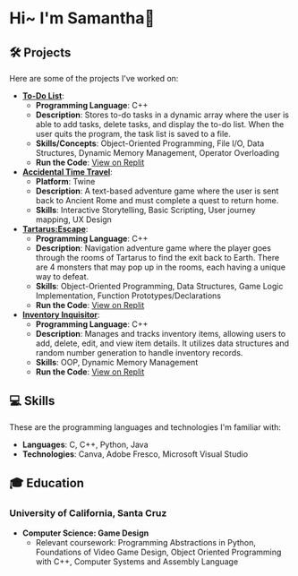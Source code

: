 # Hi~ I'm Samantha👋

## 🛠 Projects

Here are some of the projects I've worked on:

- **[To-Do List](https://replit.com/@ssiew/TodoList-20?v=1)**:
  - **Programming Language**: C++
  - **Description**: Stores to-do tasks in a dynamic array where the user is able to add tasks, delete tasks, and display the to-do list. When the user quits the program, the task list is saved to a file.
  - **Skills/Concepts**: Object-Oriented Programming, File I/O, Data Structures, Dynamic Memory Management, Operator Overloading
  - **Run the Code**: [View on Replit](https://replit.com/@ssiew/TodoList-20?v=1)
- **[Accidental Time Travel](https://github.com/quantumleapquokka/quantumleapquokka/blob/main/Accidental%20Time%20Travel.html)**: 
  - **Platform**: Twine
  - **Description**: A text-based adventure game where the user is sent back to Ancient Rome and must complete a quest to return home.
  - **Skills**: Interactive Storytelling, Basic Scripting, User journey mapping, UX Design
- **[Tartarus:Escape](https://replit.com/@ssiew/TartarusEscape)**:
  - **Programming Language**: C++
  - **Description**: Navigation adventure game where the player goes through the rooms of Tartarus to find the exit back to Earth. There are 4 monsters that may pop up in the rooms, each having a unique way to defeat.
  - **Skills**: Object-Oriented Programming, Data Structures, Game Logic Implementation, Function Prototypes/Declarations
  - **Run the Code**: [View on Replit](https://replit.com/@ssiew/TartarusEscape)
- **[Inventory Inquisitor](https://replit.com/@ssiew/Inventory-Inquisitor)**:
  - **Programming Language**: C++
  - **Description**: Manages and tracks inventory items, allowing users to add, delete, edit, and view item details. It utilizes data structures and random number generation to handle inventory records.
  - **Skills**: OOP, Dynamic Memory Management
  - **Run the Code**: [View on Replit](https://replit.com/@ssiew/Inventory-Inquisitor)

## 💻 Skills
These are the programming languages and technologies I'm familiar with:

- **Languages**: C, C++, Python, Java
- **Technologies**: Canva, Adobe Fresco, Microsoft Visual Studio

## 🎓 Education

### University of California, Santa Cruz
- **Computer Science: Game Design** 
  - Relevant coursework: Programming Abstractions in Python, Foundations of Video Game Design, Object Oriented Programming with C++, Computer Systems and Assembly Language


<!--
Formatting Stuff:
- **[Name](link)**:
  - **Programming Language**: 
  - **Description**:
  - **Skills**:
  - **Run the Code**: [View on Replit]


-->

<!--
**quantumleapquokka/quantumleapquokka** is a ✨ _special_ ✨ repository because its `README.md` (this file) appears on your GitHub profile.

Here are some ideas to get you started:

- 🔭 I’m currently working on ...
- 🌱 I’m currently learning ...
- 👯 I’m looking to collaborate on ...
- 🤔 I’m looking for help with ...
- 💬 Ask me about ...
- 📫 How to reach me: ...
- 😄 Pronouns: ...
- ⚡ Fun fact: ...
-->
